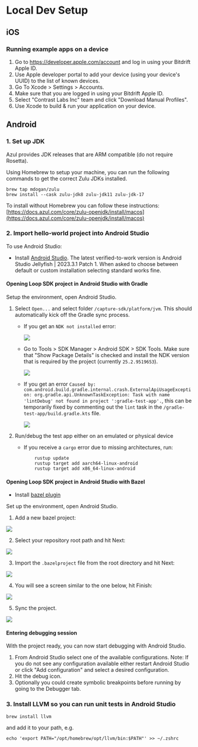 # Local Dev Setup

## iOS

### Running example apps on a device

1. Go to https://developer.apple.com/account and log in using your Bitdrift Apple ID.
1. Use Apple developer portal to add your device (using your device's UUID) to the list of known devices.
1. Go To Xcode > Settings > Accounts.
1. Make sure that you are logged in using your Bitdrift Apple ID.
1. Select "Contrast Labs Inc" team and click "Download Manual Profiles".
1. Use Xcode to build & run your application on your device.

## Android

### 1. Set up JDK

Azul provides JDK releases that are ARM compatible (do not require Rosetta).

Using Homebrew to setup your machine, you can run the following commands to get the correct Zulu JDKs installed.

```console
brew tap mdogan/zulu
brew install --cask zulu-jdk8 zulu-jdk11 zulu-jdk-17
```

To install without Homebrew you can follow these instructions: [https://docs.azul.com/core/zulu-openjdk/install/macos](https://docs.azul.com/core/zulu-openjdk/install/macos)

### 2. Import hello-world project into Android Studio

To use Android Studio:
- Install [Android Studio](https://developer.android.com/studio/archive/). The latest verified-to-work version is Android Studio Jellyfish | 2023.3.1 Patch 1. When asked to choose between default or custom installation selecting standard works fine.

#### Opening Loop SDK project in Android Studio with Gradle

Setup the environment, open Android Studio.

1. Select `Open...` and select folder `/capture-sdk/platform/jvm`. This should automatically kick off the Gradle sync process.

    - If you get an `NDK not installed` error:

        ![](../docs/images/android_local_gradle_error.png)

    - Go to Tools > SDK Manager > Android SDK > SDK Tools. Make sure that "Show Package Details" is checked and install the NDK version that is required by the project (currently `25.2.9519653`).

        ![](../docs/images/android_local_gradle_ndk.png)

    - If you get an error `Caused by: com.android.build.gradle.internal.crash.ExternalApiUsageException: org.gradle.api.UnknownTaskException: Task with name 'lintDebug' not found in project ':gradle-test-app'.`, this can be temporarily fixed by commenting out the `lint` task in the `/gradle-test-app/build.gradle.kts` file.

        ![](../docs/images/android_local_gradle_temp_fix.png)

2. Run/debug the test app either on an emulated or physical device

    - If you receive a `cargo` error due to missing architectures, run:
        ```shell
            rustup update
            rustup target add aarch64-linux-android
            rustup target add x86_64-linux-android
        ```



#### Opening Loop SDK project in Android Studio with Bazel

- Install [bazel plugin](https://plugins.jetbrains.com/plugin/9185-bazel-for-android-studio)

Set up the environment, open Android Studio.

1. Add a new bazel project:

![](../docs/images/android_local_dev_import_bazel_project.png)

2. Select your repository root path and hit Next:

![](../docs/images/android_local_dev_root_path.png)

3. Import the `.bazelproject` file from the root directory and hit Next:

![](../docs/images/android_local_dev_copy_external.png)

4. You will see a screen similar to the one below, hit Finish:

![](../docs/images/android_local_dev_finish.png)

5. Sync the project.

![](../docs/images/android_local_dev_sync.png)

#### Entering debugging session

With the project ready, you can now start debugging with Android Studio.

1. From Android Studio select one of the available configurations. Note: If you do not see any configuration available either restart Android Studio or click "Add configuration" and select a desired configuration.
1. Hit the debug icon.
1. Optionally you could create symbolic breakpoints before running by going to the Debugger tab.

### 3. Install LLVM so you can run unit tests in Android Studio

`brew install llvm`

and add it to your path, e.g.

`echo 'export PATH="/opt/homebrew/opt/llvm/bin:$PATH"' >> ~/.zshrc`
